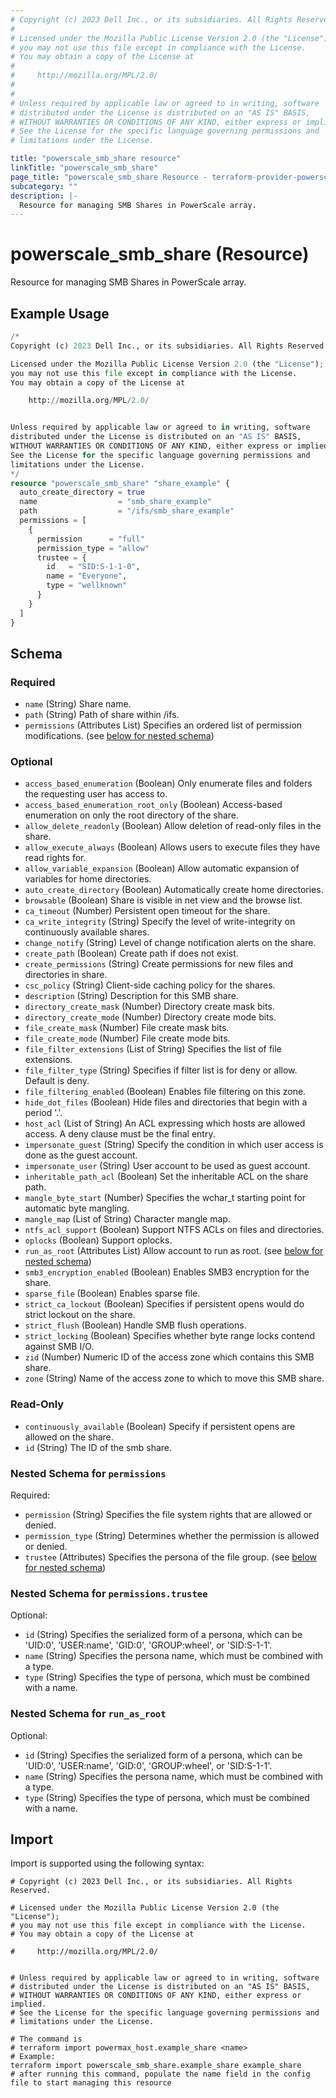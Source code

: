 ```yaml
---
# Copyright (c) 2023 Dell Inc., or its subsidiaries. All Rights Reserved.
#
# Licensed under the Mozilla Public License Version 2.0 (the "License");
# you may not use this file except in compliance with the License.
# You may obtain a copy of the License at
#
#     http://mozilla.org/MPL/2.0/
#
#
# Unless required by applicable law or agreed to in writing, software
# distributed under the License is distributed on an "AS IS" BASIS,
# WITHOUT WARRANTIES OR CONDITIONS OF ANY KIND, either express or implied.
# See the License for the specific language governing permissions and
# limitations under the License.

title: "powerscale_smb_share resource"
linkTitle: "powerscale_smb_share"
page_title: "powerscale_smb_share Resource - terraform-provider-powerscale"
subcategory: ""
description: |-
  Resource for managing SMB Shares in PowerScale array.
---
```


# powerscale_smb_share (Resource)

Resource for managing SMB Shares in PowerScale array.


## Example Usage

```terraform
/*
Copyright (c) 2023 Dell Inc., or its subsidiaries. All Rights Reserved.

Licensed under the Mozilla Public License Version 2.0 (the "License");
you may not use this file except in compliance with the License.
You may obtain a copy of the License at

    http://mozilla.org/MPL/2.0/


Unless required by applicable law or agreed to in writing, software
distributed under the License is distributed on an "AS IS" BASIS,
WITHOUT WARRANTIES OR CONDITIONS OF ANY KIND, either express or implied.
See the License for the specific language governing permissions and
limitations under the License.
*/
resource "powerscale_smb_share" "share_example" {
  auto_create_directory = true
  name                  = "smb_share_example"
  path                  = "/ifs/smb_share_example"
  permissions = [
    {
      permission      = "full"
      permission_type = "allow"
      trustee = {
        id   = "SID:S-1-1-0",
        name = "Everyone",
        type = "wellknown"
      }
    }
  ]
}
```

<!-- schema generated by tfplugindocs -->
## Schema

### Required

- `name` (String) Share name.
- `path` (String) Path of share within /ifs.
- `permissions` (Attributes List) Specifies an ordered list of permission modifications. (see [below for nested schema](#nestedatt--permissions))

### Optional

- `access_based_enumeration` (Boolean) Only enumerate files and folders the requesting user has access to.
- `access_based_enumeration_root_only` (Boolean) Access-based enumeration on only the root directory of the share.
- `allow_delete_readonly` (Boolean) Allow deletion of read-only files in the share.
- `allow_execute_always` (Boolean) Allows users to execute files they have read rights for.
- `allow_variable_expansion` (Boolean) Allow automatic expansion of variables for home directories.
- `auto_create_directory` (Boolean) Automatically create home directories.
- `browsable` (Boolean) Share is visible in net view and the browse list.
- `ca_timeout` (Number) Persistent open timeout for the share.
- `ca_write_integrity` (String) Specify the level of write-integrity on continuously available shares.
- `change_notify` (String) Level of change notification alerts on the share.
- `create_path` (Boolean) Create path if does not exist.
- `create_permissions` (String) Create permissions for new files and directories in share.
- `csc_policy` (String) Client-side caching policy for the shares.
- `description` (String) Description for this SMB share.
- `directory_create_mask` (Number) Directory create mask bits.
- `directory_create_mode` (Number) Directory create mode bits.
- `file_create_mask` (Number) File create mask bits.
- `file_create_mode` (Number) File create mode bits.
- `file_filter_extensions` (List of String) Specifies the list of file extensions.
- `file_filter_type` (String) Specifies if filter list is for deny or allow. Default is deny.
- `file_filtering_enabled` (Boolean) Enables file filtering on this zone.
- `hide_dot_files` (Boolean) Hide files and directories that begin with a period '.'.
- `host_acl` (List of String) An ACL expressing which hosts are allowed access. A deny clause must be the final entry.
- `impersonate_guest` (String) Specify the condition in which user access is done as the guest account.
- `impersonate_user` (String) User account to be used as guest account.
- `inheritable_path_acl` (Boolean) Set the inheritable ACL on the share path.
- `mangle_byte_start` (Number) Specifies the wchar_t starting point for automatic byte mangling.
- `mangle_map` (List of String) Character mangle map.
- `ntfs_acl_support` (Boolean) Support NTFS ACLs on files and directories.
- `oplocks` (Boolean) Support oplocks.
- `run_as_root` (Attributes List) Allow account to run as root. (see [below for nested schema](#nestedatt--run_as_root))
- `smb3_encryption_enabled` (Boolean) Enables SMB3 encryption for the share.
- `sparse_file` (Boolean) Enables sparse file.
- `strict_ca_lockout` (Boolean) Specifies if persistent opens would do strict lockout on the share.
- `strict_flush` (Boolean) Handle SMB flush operations.
- `strict_locking` (Boolean) Specifies whether byte range locks contend against SMB I/O.
- `zid` (Number) Numeric ID of the access zone which contains this SMB share.
- `zone` (String) Name of the access zone to which to move this SMB share.

### Read-Only

- `continuously_available` (Boolean) Specify if persistent opens are allowed on the share.
- `id` (String) The ID of the smb share.

<a id="nestedatt--permissions"></a>
### Nested Schema for `permissions`

Required:

- `permission` (String) Specifies the file system rights that are allowed or denied.
- `permission_type` (String) Determines whether the permission is allowed or denied.
- `trustee` (Attributes) Specifies the persona of the file group. (see [below for nested schema](#nestedatt--permissions--trustee))

<a id="nestedatt--permissions--trustee"></a>
### Nested Schema for `permissions.trustee`

Optional:

- `id` (String) Specifies the serialized form of a persona, which can be 'UID:0', 'USER:name', 'GID:0', 'GROUP:wheel', or 'SID:S-1-1'.
- `name` (String) Specifies the persona name, which must be combined with a type.
- `type` (String) Specifies the type of persona, which must be combined with a name.



<a id="nestedatt--run_as_root"></a>
### Nested Schema for `run_as_root`

Optional:

- `id` (String) Specifies the serialized form of a persona, which can be 'UID:0', 'USER:name', 'GID:0', 'GROUP:wheel', or 'SID:S-1-1'.
- `name` (String) Specifies the persona name, which must be combined with a type.
- `type` (String) Specifies the type of persona, which must be combined with a name.

## Import

Import is supported using the following syntax:

```shell
# Copyright (c) 2023 Dell Inc., or its subsidiaries. All Rights Reserved.

# Licensed under the Mozilla Public License Version 2.0 (the "License");
# you may not use this file except in compliance with the License.
# You may obtain a copy of the License at

#     http://mozilla.org/MPL/2.0/


# Unless required by applicable law or agreed to in writing, software
# distributed under the License is distributed on an "AS IS" BASIS,
# WITHOUT WARRANTIES OR CONDITIONS OF ANY KIND, either express or implied.
# See the License for the specific language governing permissions and
# limitations under the License.

# The command is
# terraform import powermax_host.example_share <name>
# Example:
terraform import powerscale_smb_share.example_share example_share
# after running this command, populate the name field in the config file to start managing this resource
```